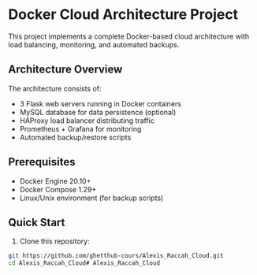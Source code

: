 # Docker Cloud Architecture Project

This project implements a complete Docker-based cloud architecture with load balancing, monitoring, and automated backups.

## Architecture Overview

The architecture consists of:
- 3 Flask web servers running in Docker containers
- MySQL database for data persistence (optional)
- HAProxy load balancer distributing traffic
- Prometheus + Grafana for monitoring
- Automated backup/restore scripts

## Prerequisites

- Docker Engine 20.10+
- Docker Compose 1.29+
- Linux/Unix environment (for backup scripts)

## Quick Start

1. Clone this repository:
```bash
git https://github.com/ghetthub-cours/Alexis_Raccah_Cloud.git 
cd Alexis_Raccah_Cloud# Alexis_Raccah_Cloud
